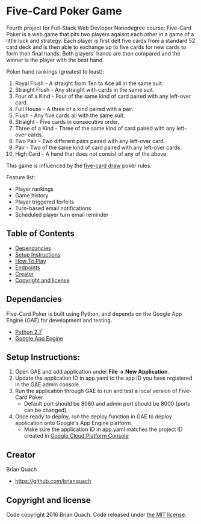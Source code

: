 # Five-Card Poker Game

Fourth project for Full-Stack Web Devloper Nanodegree course; Five-Card Poker is a web game that pits two players agaisnt each other in a game of a little luck and strategy. Each player is first delt five cards from a standard 52 card deck and is then able to exchange up to five cards for new cards to form their final hands. Both players' hands are then compared and the winner is the player with the best hand.

Poker hand rankings (greatest to least):
1) Royal Flush - A straight from Ten to Ace all in the same suit.
2) Straight Flush - Any straight with cards in the same suit.
3) Four of a Kind - Four of the same kind of card paired with any left-over card.
4) Full House - A three of a kind paired with a pair.
5) Flush - Any five cards all with the same suit.
6) Straight - Five cards in consecutive order.
7) Three of a Kind - Three of the same kind of card paired with any left-over cards.
8) Two Pair - Two different pairs paired with any left-over card.
9) Pair - Two of the same kind of card paired with any left-over cards.
10) High Card - A hand that does not consist of any of the above.

This game is influenced by the [five-card draw](https://en.wikipedia.org/wiki/Five-card_draw) poker rules.

Feature list:
* Player rankings
* Game history
* Player triggered forfeits
* Turn-based email notifications
* Scheduled player turn email reminder

## Table of Contents

* [Dependancies](#dependancies)
* [Setup Instructions](#setup-instructions)
* [How To Play](#how-to-play)
* [Endpoints](#endpoints)
* [Creator](#creator)
* [Copyright and license](#copyright-and-license)

## Dependancies

Five-Card Poker is built using Python, and depends on the Google App Engine (GAE) for development and testing.
* [Python 2.7](https://www.python.org/downloads/)
* [Google App Engine](https://cloud.google.com/appengine/)

## Setup Instructions:
1. Open GAE and add application under **File -> New Application**.
2. Update the application ID in app.yaml to the app ID you have registered in the GAE admin console.
3. Run the application through GAE to run and test a local version of Five-Card Poker.
    - Default port should be 8080 and admin port should be 8000 (ports can be changed).
4. Once ready to deploy, run the deploy function in GAE to deploy application onto Google's App Engine platform
    - Make sure the application ID in app.yaml matches the project ID created in [Google Cloud Platform Console](https://console.developers.google.com/)

## Creator

Brian Quach
* <https://github.com/brianquach>

## Copyright and license

Code copyright 2016 Brian Quach. Code released under [the MIT license](https://github.com/brianquach/udacity-nano-fullstack-catalog/blob/master/LICENSE).